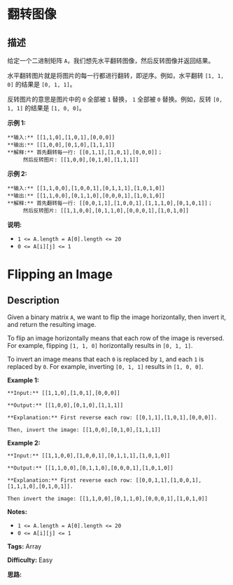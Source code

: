 # 翻转图像

## 描述

给定一个二进制矩阵 `A`，我们想先水平翻转图像，然后反转图像并返回结果。

水平翻转图片就是将图片的每一行都进行翻转，即逆序。例如，水平翻转 `[1, 1, 0]` 的结果是 `[0, 1, 1]`。

反转图片的意思是图片中的 `0` 全部被 `1` 替换， `1` 全部被 `0` 替换。例如，反转 `[0, 1, 1]` 的结果是 `[1, 0, 0]`。

**示例 1:**

    
    
    **输入:** [[1,1,0],[1,0,1],[0,0,0]]
    **输出:** [[1,0,0],[0,1,0],[1,1,1]]
    **解释:** 首先翻转每一行: [[0,1,1],[1,0,1],[0,0,0]]；
         然后反转图片: [[1,0,0],[0,1,0],[1,1,1]]
    

**示例 2:**

    
    
    **输入:** [[1,1,0,0],[1,0,0,1],[0,1,1,1],[1,0,1,0]]
    **输出:** [[1,1,0,0],[0,1,1,0],[0,0,0,1],[1,0,1,0]]
    **解释:** 首先翻转每一行: [[0,0,1,1],[1,0,0,1],[1,1,1,0],[0,1,0,1]]；
         然后反转图片: [[1,1,0,0],[0,1,1,0],[0,0,0,1],[1,0,1,0]]
    

**说明:**

  * `1 <= A.length = A[0].length <= 20`
  * `0 <= A[i][j] <= 1`



# Flipping an Image

## Description



Given a binary matrix `A`, we want to flip the image horizontally, then invert it, and return the resulting image.

To flip an image horizontally means that each row of the image is reversed.  For example, flipping `[1, 1, 0]` horizontally results in `[0, 1, 1]`.

To invert an image means that each `0` is replaced by `1`, and each `1` is replaced by `0`. For example, inverting `[0, 1, 1]` results in `[1, 0, 0]`.

**Example 1:**

    
    
    **Input:** [[1,1,0],[1,0,1],[0,0,0]]
    **Output:** [[1,0,0],[0,1,0],[1,1,1]]
    **Explanation:** First reverse each row: [[0,1,1],[1,0,1],[0,0,0]].
    Then, invert the image: [[1,0,0],[0,1,0],[1,1,1]]
    

**Example 2:**

    
    
    **Input:** [[1,1,0,0],[1,0,0,1],[0,1,1,1],[1,0,1,0]]
    **Output:** [[1,1,0,0],[0,1,1,0],[0,0,0,1],[1,0,1,0]]
    **Explanation:** First reverse each row: [[0,0,1,1],[1,0,0,1],[1,1,1,0],[0,1,0,1]].
    Then invert the image: [[1,1,0,0],[0,1,1,0],[0,0,0,1],[1,0,1,0]]
    

**Notes:**

  * `1 <= A.length = A[0].length <= 20`
  * `0 <= A[i][j] <= 1`


**Tags:** Array

**Difficulty:** Easy

**思路:**
